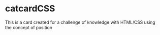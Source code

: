 # catcardCSS
This is a card created for a challenge of knowledge with HTML/CSS using the concept of position
